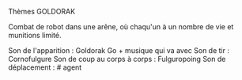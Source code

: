 Thèmes GOLDORAK

Combat de robot dans une arêne, où chaqu'un à un nombre de vie et munitions limité. 



Son de l'apparition : Goldorak Go + musique qui va avec
Son de tir : Cornofulgure
Son de coup au corps à corps : Fulguropoing
Son de déplacement : #   a g e n t  
 